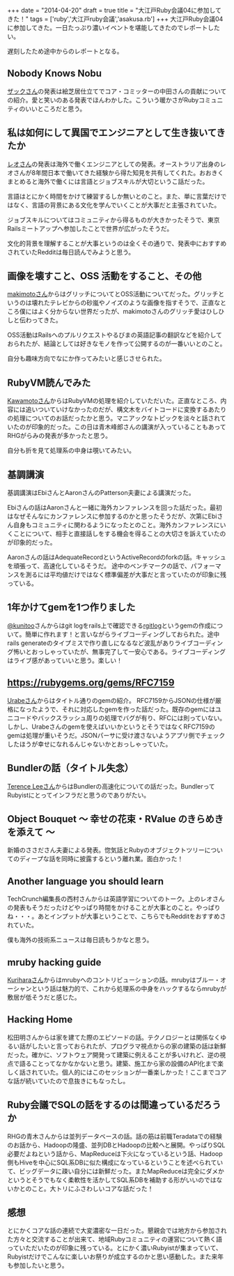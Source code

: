 
+++
date = "2014-04-20"
draft = true
title = "大江戸Ruby会議04に参加してきた！"
tags  = ['ruby','大江戸ruby会議','asakusa.rb']
+++
大江戸Ruby会議04に参加してきた。一日たっぷり濃いイベントを堪能してきたのでレポートしたい。

遅刻したため途中からのレポートとなる。

## Nobody Knows Nobu
[ザックさん](https://twitter.com/_zzak)の発表は絵芝居仕立てでコア・コミッターの中田さんの貢献についての紹介。愛と笑いのある発表でほんわかした。こういう暖かさがRubyコミュニティのいいところだと思う。

## 私は如何にして異国でエンジニアとして生き抜いてきたか
[レオさん](https://twitter.com/lchin)の発表は海外で働くエンジニアとしての発表。オーストラリア出身のレオさんが8年間日本で働いてきた経験から得た知見を共有してくれた。おおきくまとめると海外で働くには言語とジョブスキルが大切というこ話だった。

言語はとにかく時間をかけて練習するしか無いとのこと。また、単に言葉だけではなく、言語の背景にある文化を学んでいくことが大事だと主張されていた。

ジョブスキルについてはコミュニティから得るものが大きかったそうで、東京Railsミートアップへ参加したことで世界が広がったそうだ。

文化的背景を理解することが大事というのは全くその通りで、発表中におすすめされていたRedditは毎日読んでみようと思う。

## 画像を壊すこと、OSS 活動をすること、その他
[makimotoさん](https://twitter.com/lchin)からはグリッチについてとOSS活動についてだった。グリッチというのは壊れたテレビからの砂嵐やノイズのような画像を指すそうで、正直なところ僕にはよく分からない世界だったが、makimotoさんのグリッチ愛はひしひしと伝わってきた。

OSS活動はRailsへのプルリクエストやるびまの英語記事の翻訳などを紹介しておられたが、結論としては好きなモノを作って公開するのが一番いいとのこと。

自分も趣味方向でなにか作ってみたいと感じさせられた。

## RubyVM読んでみた
[Kawamotoさん](https://github.com/ocha-)からはRubyVMの処理を紹介していただいた。正直なところ、内容には追いついていけなかったのだが、構文木をバイトコードに変換するあたりの処理についてのお話だったかと思う。マニアックなトピックを淡々と話されていたのが印象的だった。この日は青木峰郎さんの講演が入っていることもあってRHGがらみの発表が多かったと思う。

自分も折を見て処理系の中身は覗いてみたい。

## 基調講演
基調講演はEbiさんとAaronさんのPatterson夫妻による講演だった。

Ebiさんの話はAaronさんと一緒に海外カンファレンスを回った話だった。最初はなぜそんなにカンファレンスに参加するのかと思ったそうだが、次第にEbiさん自身もコミュニティに関わるようになったとのこと。海外カンファレンスにいくことについて、相手と直接話しをする機会を得ることの大切さを訴えていたのが印象的だった。

Aaronさんの話はAdequateRecordというActiveRecordのforkの話。キャッシュを頑張って、高速化しているそうだ。
途中のベンチマークの話で、パフォーマンスを測るには平均値だけではなく標準偏差が大事だと言っていたのが印象に残っている。

## 1年かけてgemを1つ作りました
[@kunitoo](https://twitter.com/kunitoo)さんからはgit logをrails上で確認できる[rgitlog](https://github.com/kunitoo/rgitlog)というgemの作成について。簡単に作れます！と言いながらライブコーディングしておられた。途中rails generateのタイプミスで作り直しになるなど波乱がありライブコーディング怖いとおっしゃっていたが、無事完了して一安心である。ライブコーディングはライブ感があっていいと思う。楽しい！

## https://rubygems.org/gems/RFC7159
[Urabeさん](https://twitter.com/shyouhei)からはタイトル通りのgemの紹介。
RFC7159からJSONの仕様が厳格になったようで、それに対応したgemを作った話だった。既存のgemにはユニコードやバックスラッシュ周りの処理でバグが有り、RFCには則っていない。しかし、Urabeさんのgemを使えばいいかというとそうではなくRFC7159のgemは処理が重いそうだ。JSONパーサに受け渡さないようアプリ側でチェックしたほうが幸せになれるんじゃないかとおっしゃっていた。

## Bundlerの話（タイトル失念）
[Terence Leeさん](https://twitter.com/hone02)からはBundlerの高速化についての話だった。BundlerってRubyistにとってインフラだと思うのでありがたい。

## Object Bouquet ～ 幸せの花束・RValue のきらめきを添えて ～
新婚のささださん夫妻による発表。惚気話とRubyのオブジェクトツリーについてのディープな話を同時に披露するという離れ業。面白かった！

## Another language you should learn
TechCrunch編集長の西村さんからは英語学習についてのトーク。上のレオさんの発表もそうだったけどやっぱり時間をかけることが大事とのこと。やっぱりね・・・。あとインプットが大事ということで、こちらでもRedditをおすすめされていた。

僕も海外の技術系ニュースは毎日読もうかなと思う。

## mruby hacking guide
[Kuriharaさん](http://twitter.com/_ksss_)からはmrubyへのコントリビューションの話。mrubyはブルー・オーシャンという話は魅力的で、これから処理系の中身をハックするならmrubyが敷居が低そうだと感じた。

## Hacking Home
松田明さんからは家を建てた際のエピソードの話。テクノロジーとは関係なくゆるい話がしたいと言っておられたが、プログラマ視点からの家の建築の話は新鮮だった。確かに、ソフトウェア開発って建築に例えることが多いけれど、逆の視点で語ることってなかなかないと思う。建築、施工から家の設備のAPI化まで楽しく話されていた。個人的にはこのセッションが一番楽しかった！ここまでコアな話が続いていたので息抜きにもなったし。

## Ruby会議でSQLの話をするのは間違っているだろうか
RHGの青木さんからは並列データベースの話。話の筋は前職Teradataでの経験のお話から、Hadoopの隆盛、並列DBとHadoopの比較へと展開。やっぱりSQL必要だよねという話から、MapReduceは下火になっているという話、Hadoop側もHiveを中心にSQL系DBに似た構成になっているということを述べられていて、ビッグデータに疎い自分には新鮮だった。またMapReduceは完全にダメかというとそうでもなく柔軟性を活かしてSQL系DBを補助する形がいいのではないかとのこと。大トリにふさわしいコアな話だった！

## 感想
とにかくコアな話の連続で大変濃密な一日だった。懇親会では地方から参加された方々と交流することが出来て、地域Rubyコミュニティの運営について熱く語っていただいたのが印象に残っている。とにかく濃いRubyistが集まっていて、Rubyistだけでこんなに楽しいお祭りが成立するのかと思い感動した。また来年も参加したいと思う。
	
